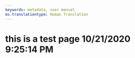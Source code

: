 ```yaml
---
keywords: metadata, user manual
ms.translationtype: Human Translation
---
```

# this is a test page 10/21/2020 9:25:14 PM